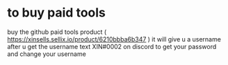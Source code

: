# to buy paid tools 

buy the github paid tools product ( https://xinsells.sellix.io/product/6210bbba6b347 )
it will give u a username after u get the username
text XIN#0002 on discord
to get your password and change your username 
